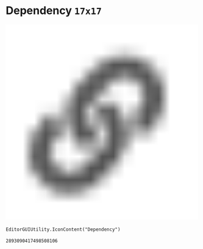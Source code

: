 # Dependency `17x17`
<img src="/img/Dependency.png" width=512 height=512>

``` CSharp
EditorGUIUtility.IconContent("Dependency")
```
```
2893090417498508106
```
